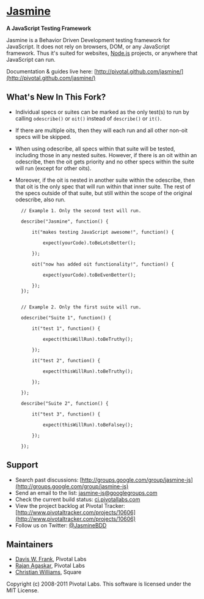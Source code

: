 <a name="README">[Jasmine](http://pivotal.github.com/jasmine/)</a>
=======
**A JavaScript Testing Framework**

Jasmine is a Behavior Driven Development testing framework for JavaScript. It does not rely on browsers, DOM, or any JavaScript framework. Thus it's suited for websites, [Node.js](http://nodejs.org) projects, or anywhere that JavaScript can run.

Documentation & guides live here: [http://pivotal.github.com/jasmine/](http://pivotal.github.com/jasmine/)

## What's New In This Fork?

* Individual specs or suites can be marked as the only test(s) to run by calling <code>odescribe()</code> or <code>oit()</code> instead of <code>describe()</code> or <code>it()</code>.  
* If there are multiple oits, then they will each run and all other non-oit specs will be skipped. 
* When using odescribe, all specs within that suite will be tested, including those in any nested suites. However, if there is an oit
within an odescribe, then the oit gets priority and no other specs within the suite will run (except for other oits).
* Moreover, if the oit is nested in another suite within the odescribe, then that oit is the only spec that will run within that inner suite. The rest of the specs outside of that suite, but still within the scope of
the original odescribe, also run. 

		// Example 1. Only the second test will run.
		
		describe("Jasmine", function() {
			
			it("makes testing JavaScript awesome!", function() {
				
				expect(yourCode).toBeLotsBetter();
			
			});
			
			oit("now has added oit functionality!", function() {
				
				expect(yourCode).toBeEvenBetter();
			
			});
		});	
			

		// Example 2. Only the first suite will run.
		
		odescribe("Suite 1", function() {
			
			it("test 1", function() {
				
				expect(thisWillRun).toBeTruthy();
			
			});
			
			it("test 2", function() {
				
				expect(thisWillRun).toBeTruthy();
			
			});
		
		});
		
		describe("Suite 2", function() {
			
			it("test 3", function() {
				
				expect(thisWillRun).toBeFalsey();
			
			});
		
		});


## Support

* Search past discussions: [http://groups.google.com/group/jasmine-js](http://groups.google.com/group/jasmine-js)
* Send an email to the list: [jasmine-js@googlegroups.com](jasmine-js@googlegroups.com)
* Check the current build status: [ci.pivotallabs.com](http://ci.pivotallabs.com)
* View the project backlog at Pivotal Tracker: [http://www.pivotaltracker.com/projects/10606](http://www.pivotaltracker.com/projects/10606)
* Follow us on Twitter: [@JasmineBDD](http://twitter.com/JasmineBDD)


## Maintainers

* [Davis W. Frank](mailto:dwfrank@pivotallabs.com), Pivotal Labs
* [Rajan Agaskar](mailto:rajan@pivotallabs.com), Pivotal Labs
* [Christian Williams](mailto:antixian666@gmail.com), Square

Copyright (c) 2008-2011 Pivotal Labs. This software is licensed under the MIT License.
